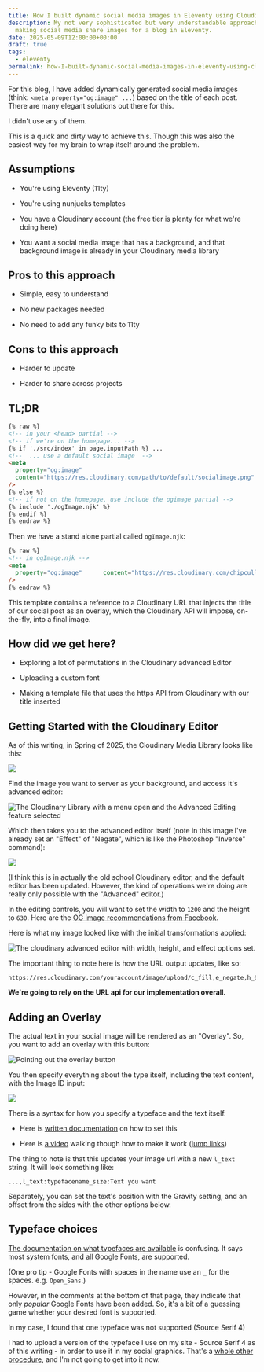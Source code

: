 ```yaml
---
title: How I built dynamic social media images in Eleventy using Cloudinary
description: My not very sophisticated but very understandable approach to
  making social media share images for a blog in Eleventy.
date: 2025-05-09T12:00:00+00:00
draft: true
tags:
  - eleventy
permalink: how-I-built-dynamic-social-media-images-in-eleventy-using-cloudinary/
---
```

For this blog, I have added dynamically generated social media images (think: `<meta property="og:image" ...`) based on the title of each post. There are many elegant solutions out there for this.

I didn't use any of them.

This is a quick and dirty way to achieve this. Though this was also the easiest way for my brain to wrap itself around the problem.

## Assumptions

*   You're using Eleventy (11ty)
    
*   You're using nunjucks templates
    
*   You have a Cloudinary account (the free tier is plenty for what we're doing here)
    
*   You want a social media image that has a background, and that background image is already in your Cloudinary media library
    

## Pros to this approach

*   Simple, easy to understand
    
*   No new packages needed
    
*   No need to add any funky bits to 11ty
    

## Cons to this approach

*   Harder to update
    
*   Harder to share across projects
    

## TL;DR

```html
{% raw %}
<!-- in your <head> partial -->
<!-- if we're on the homepage... -->
{% if './src/index' in page.inputPath %} ...
<!--  ... use a default social image  -->
<meta
  property="og:image"
  content="https://res.cloudinary.com/path/to/default/socialimage.png"
/>
{% else %}
<!-- if not on the homepage, use include the ogimage partial -->
{% include './ogImage.njk' %} 
{% endif %} 
{% endraw %}
```

Then we have a stand alone partial called `ogImage.njk`:

```html
{% raw %}
<!-- in ogImage.njk -->
<meta
  property="og:image"      content="https://res.cloudinary.com/chipcullen/image/upload/c_fill,e_negate,h_630,w_1200/c_fit,g_west,h_630,l_text:SourceSerif4Bold.ttf_70:{{ title | urlencode }},co_white,w_1000,x_20,y_20/g_south_west,l_text:Roboto_35:ChipCullen.com,co_white,x_20,y_40/v1669146466/pthalo_blue_texture_fyc8cy.png"
/>
{% endraw %}
```

This template contains a reference to a Cloudinary URL that injects the title of our social post as an overlay, which the Cloudinary API will impose, on-the-fly, into a final image.

## How did we get here?

*   Exploring a lot of permutations in the Cloudinary advanced Editor
    
*   Uploading a custom font
    
*   Making a template file that uses the https API from Cloudinary with our title inserted
    

## Getting Started with the Cloudinary Editor

As of this writing, in Spring of 2025, the Cloudinary Media Library looks like this:

![](/src/images/cloudinary_media_library_spring_2025.png)

Find the image you want to server as your background, and access it's advanced editor:

![The Cloudinary Library with a menu open and the Advanced Editing feature selected](/src/images/cloudinary_media_library_menu_to_advanced_editor.png)

Which then takes you to the advanced editor itself (note in this image I've already set an "Effect" of "Negate", which is like the Photoshop "Inverse" command):

![](/src/images/cloudinary_advanced_editor.jpeg)

(I think this is in actually the old school Cloudinary editor, and the default editor has been updated. However, the kind of operations we're doing are really only possible with the "Advanced" editor.)

In the editing controls, you will want to set the width to `1200` and the height to `630`. Here are the [OG image recommendations from Facebook](https://developers.facebook.com/docs/sharing/webmasters/images/).

Here is what my image looked like with the initial transformations applied:

![The cloudinary advanced editor with width, height, and effect options set.](/src/images/cloudinary_editor_options.png)

The important thing to note here is how the URL output updates, like so:

```
https://res.cloudinary.com/youraccount/image/upload/c_fill,e_negate,h_630,w_1200/v1669146466/filename.png
```

**We're going to rely on the URL api for our implementation overall.**

## Adding an Overlay

The actual text in your social image will be rendered as an "Overlay". So, you want to add an overlay with this button:

![Pointing out the overlay button](/src/images/cloudinary_overlay_button.png)

You then specify everything about the type itself, including the text content, with the Image ID input:

![](/src/images/cloudinary_image_id_input.png)

There is a syntax for how you specify a typeface and the text itself.

*   Here is [written documentation](https://cloudinary.com/documentation/layers#text_overlays) on how to set this
    
*   Here is [a video](https://cloudinary.com/documentation/text_overlay_tutorial) walking though how to make it work ([jump links](https://cloudinary.com/documentation/text_overlay_tutorial#apply_text_overlays))
    

The thing to note is that this updates your image url with a new `l_text` string. It will look something like:

`...,l_text:typefacename_size:Text you want`

Separately, you can set the text's position with the Gravity setting, and an offset from the sides with the other options below.

## Typeface choices

[The documentation on what typefaces are available](https://support.cloudinary.com/hc/en-us/articles/203352832-What-is-the-list-of-supported-fonts-for-text-overlay-transformation) is confusing. It says most system fonts, and all Google Fonts, are supported.

(One pro tip - Google Fonts with spaces in the name use an `_` for the spaces. e.g. `Open_Sans`.)

However, in the comments at the bottom of that page, they indicate that only _popular_ Google Fonts have been added. So, it's a bit of a guessing game whether your desired font is supported.

In my case, I found that one typeface was not supported (Source Serif 4)

I had to upload a version of the typeface I use on my site - Source Serif 4 as of this writing - in order to use it in my social graphics. That's a [whole other procedure](https://cloudinary.com/product_updates/custom_fonts), and I'm not going to get into it now.